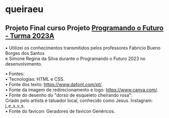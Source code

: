 # queiraeu

## Projeto Final curso Projeto [Programando o Futuro - Turma 2023A](https://amureltec.com.br/programandoofuturo/)   


• Utilizei os conhecimentos transmitidos pelos professores Fabricio Bueno Borges dos Santos   
  e Simone Regina da Silva durante o Programando o Futuro 2023 no desenvolvimento.   
   
• Fontes:   
  • Tecnologias: HTML e CSS.   
  • Fonte dos texto: https://www.dafont.com/pt/.   
  • Fonte da imagem de redirecionamento e logo: https://www.canva.com/.   
  • Fonte do desenho do "dorso de esqueleto cheirando rosa":   
    Criado pelo artista e tatuador local, conhecido como Jesus. Instagram: j_e_s_v_s.   
  • Fonte do favicon: Geradores de favicon Genéricos.
